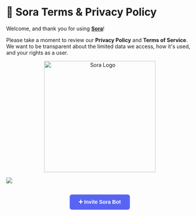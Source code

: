 # 📜 Sora Terms & Privacy Policy

Welcome, and thank you for using **[Sora](https://discord.com/oauth2/authorize?client_id=1248148145028726805&permissions=7392256&integration_type=0&scope=bot+applications.commands)**!

Please take a moment to review our **Privacy Policy** and **Terms of Service**. We want to be transparent about the limited data we access, how it's used, and your rights as a user.

<div align="center">
  <img src="https://media.discordapp.net/attachments/1378357869371461632/1391023593118502992/image.png?ex=686a632c&is=686911ac&hm=c119bfdd1e1b6fef53c35f897f728742069e182706e7224b9d34850388ccc8d7&=&format=webp&quality=lossless&width=968&height=968" alt="Sora Logo" width="300" />
</div>

<a href="https://discord.gg/AfjQ5GzWaG"><img src="https://discord.com/api/guilds/1378940263707312349/widget.png?style=banner2"></a>


<div align="center" style="margin: 30px 0;">
  <a href="https://discord.com/oauth2/authorize?client_id=1248148145028726805&permissions=7392256&scope=bot+applications.commands" target="_blank" 
     style="
       background-color: #5865F2;
       color: white;
       padding: 12px 24px;
       font-weight: bold;
       text-decoration: none;
       border-radius: 6px;
       font-family: Arial, sans-serif;
       display: inline-block;
       margin-bottom: 30px;
     ">
    ➕ Invite Sora Bot
  </a>
</div>

